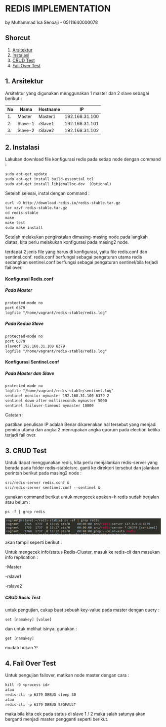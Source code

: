 # REDIS IMPLEMENTATION
by Muhammad Isa Senoaji - 05111640000078


## Shorcut
   1. [Arsitektur](#1-arsitektur)
   2. [Instalasi](#2-instalasi)
   3. [CRUD Test](#3-crud-test)
   4. [Fail Over Test](#4-fail-over-test)

## 1. Arsitektur
Arsitektur yang digunakan menggunakan 1 master dan 2 slave sebagai berikut :

| No | Nama | Hostname | IP |
|---|------|-------|----|
|1.| Master | Master1 | 192.168.31.100 |
|2.| Slave-1 | rSlave1 | 192.168.31.101 |
|3.| Slave-2 | rSlave2 | 192.168.31.102 |

## 2. Instalasi

Lakukan download file konfigurasi redis pada setiap node dengan command :

```
sudo apt-get update 
sudo apt-get install build-essential tcl
sudo apt-get install libjemalloc-dev  (Optional)
```

Setelah selesai, instal dengan command :

```
curl -O http://download.redis.io/redis-stable.tar.gz
tar xzvf redis-stable.tar.gz
cd redis-stable
make
make test
sudo make install
```

Setelah melakukan penginstalan dimasing-masing node pada langkah diatas, kita perlu melakukan konfigurasi pada masing2 node.

terdapat 2 jenis file yang harus di konfigurasi, yaitu file redis.conf dan sentinel.conf. redis.conf berfungsi sebagai pengaturan utama redis sedangkan sentinel.conf berfungsi sebagai pengaturan sentinel/bila terjadi fail over.

#### Konfigurasi Redis.conf
##### Pada Master

```
protected-mode no
port 6379
logfile "/home/vagrant/redis-stable/redis.log"
```

##### Pada Kedua Slave

```
protected-mode no
port 6379
slaveof 192.168.31.100 6379
logfile "/home/vagrant/redis-stable/redis.log"
```

#### Konfigurasi Sentinel.conf
##### Pada Master dan Slave

```
protected-mode no
logfile "/home/vagrant/redis-stable/sentinel.log"
sentinel monitor mymaster 192.168.31.100 6379 2
sentinel down-after-milliseconds mymaster 5000
sentinel failover-timeout mymaster 10000
```

Catatan : 

pastikan penulisan IP adalah Benar dikarenakan hal tersebut yang menjadi pemicu utama dan angka 2 menrupakan angka quorum pada election ketika terjadi fail over.


## 3. CRUD Test

Untuk dapat menggunakan redis, kita perlu menjalankan redis-server yang berada pada folder redis-stable/src. ganti ke direktori tersebut dan jalankan perintah berikut pada masing2 node :

```
src/redis-server redis.conf &
src/redis-server sentinel.conf --sentinel &
```

gunakan command berikut untuk mengecek apakan=h redis sudah berjalan atau belum :

```
ps -f | grep redis
```

<img src="/Redis/screenshot/slave1 status.PNG">

akan tampil seperti berikut :

Untuk mengecek info/status Redis-Cluster, masuk ke redis-cli dan masukan info replication :

-Master

-rslave1

-rslave2

##### CRUD Basic Test

untuk pengujian, cukup buat sebuah key-value pada master dengan query :

```
set [namakey] [value]
```

dan untuk melihat isinya, gunakan :

```
get [namakey]
```

mudah bukan ?!

## 4. Fail Over Test

Untuk pengujian failover, matikan node master dengan cara :

```
kill -9 <process id>
atau
redis-cli -p 6379 DEBUG sleep 30
atau
redis-cli -p 6379 DEBUG SEGFAULT 
```

maka bila kita cek pada status di slave 1 / 2 maka salah satunya akan berganti menjadi master pengganti seperti berikut.


